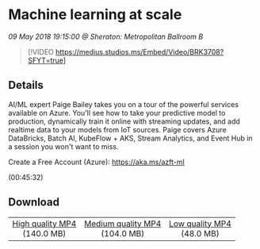 # Machine learning at scale

*09 May 2018 19:15:00 @ Sheraton: Metropolitan Ballroom B*

> [!VIDEO https://medius.studios.ms/Embed/Video/BRK3708?SFYT=true]

## Details

<p>AI/ML expert Paige Bailey takes you on a tour of the powerful services available on Azure. You'll see how to take your predictive model to production, dynamically train it online with streaming updates, and add realtime data to your models from IoT sources. Paige covers Azure DataBricks, Batch AI, KubeFlow &#43; AKS, Stream Analytics, and Event Hub in a session you won't want to miss.</p><p>Create a Free Account (Azure): <a href="https://aka.ms/azft-ml">https://aka.ms/azft-ml</a></p> (00:45:32)

## Download

||||
|:--:|:----:|:-:|
|[High quality MP4](https://sec.ch9.ms/ch9/f00c/b2c3cc15-9a92-44dc-9694-39e480d6f00c/BRK3708_high.mp4)<br />(140.0 MB)|[Medium quality MP4](https://sec.ch9.ms/ch9/f00c/b2c3cc15-9a92-44dc-9694-39e480d6f00c/BRK3708_mid.mp4)<br />(104.0 MB)|[Low quality MP4](https://sec.ch9.ms/ch9/f00c/b2c3cc15-9a92-44dc-9694-39e480d6f00c/BRK3708.mp4)<br />(48.0 MB)|